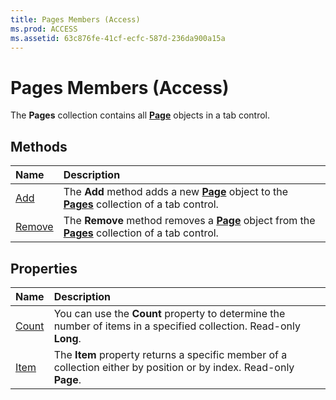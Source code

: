 ```yaml
---
title: Pages Members (Access)
ms.prod: ACCESS
ms.assetid: 63c876fe-41cf-ecfc-587d-236da900a15a
---
```



# Pages Members (Access)


The  **Pages** collection contains all **[Page](page-object-access.md)** objects in a tab control.


## Methods



|**Name**|**Description**|
|:-----|:-----|
|[Add](pages-add-method-access.md)|The  **Add** method adds a new **[Page](page-object-access.md)** object to the **[Pages](pages-object-access.md)** collection of a tab control.|
|[Remove](pages-remove-method-access.md)|The  **Remove** method removes a **[Page](page-object-access.md)** object from the **[Pages](pages-object-access.md)** collection of a tab control.|

## Properties



|**Name**|**Description**|
|:-----|:-----|
|[Count](pages-count-property-access.md)|You can use the  **Count** property to determine the number of items in a specified collection. Read-only **Long**.|
|[Item](pages-item-property-access.md)|The  **Item** property returns a specific member of a collection either by position or by index. Read-only **Page**.|

